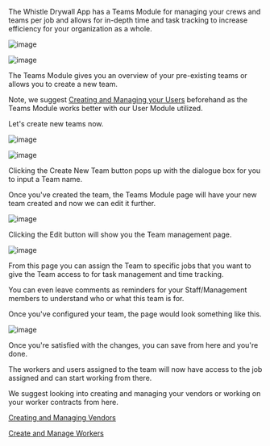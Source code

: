 The Whistle Drywall App has a Teams Module for managing your crews and teams per job and allows for in-depth time and task tracking to increase efficiency for your organization as a whole.

![image](https://github.com/user-attachments/assets/bd9beae7-96a1-428d-a7e8-ec90b2446514)

![image](https://github.com/user-attachments/assets/fbe4840e-3cbb-4051-b48b-b4dd6ed4b54d)

The Teams Module gives you an overview of your pre-existing teams or allows you to create a new team.

Note, we suggest [Creating and Managing your Users](https://knowledge-base-whistledrywallapp.netlify.app/User%20Management/creating-and-managing-users/) beforehand as the Teams Module works better with our User Module utilized.

Let's create new teams now.

![image](https://github.com/user-attachments/assets/08733298-15ff-4c81-a0ef-92cb49d7c8ca)

![image](https://github.com/user-attachments/assets/244ebce9-fcdf-4e99-9737-e387a8f3d73f)

Clicking the Create New Team button pops up with the dialogue box for you to input a Team name.

Once you've created the team, the Teams Module page will have your new team created and now we can edit it further.

![image](https://github.com/user-attachments/assets/6a3c7585-2f3c-4afa-8b8e-90ffdfc84840)

Clicking the Edit button will show you the Team management page.

![image](https://github.com/user-attachments/assets/d59b0862-4fe3-46d9-bb46-10de02092d20)

From this page you can assign the Team to specific jobs that you want to give the Team access to for task management and time tracking.

You can even leave comments as reminders for your Staff/Management members to understand who or what this team is for.

Once you've configured your team, the page would look something like this.

![image](https://github.com/user-attachments/assets/2f65f88c-be29-4ecc-bea9-f472154143b8)

Once you're satisfied with the changes, you can save from here and you're done.

The workers and users assigned to the team will now have access to the job assigned and can start working from there.

We suggest looking into creating and managing your vendors or working on your worker contracts from here.

[Creating and Managing Vendors](https://knowledge-base-whistledrywallapp.netlify.app/Vendors/creating-and-managing-your-vendors/)

[Create and Manage Workers](https://knowledge-base-whistledrywallapp.netlify.app/Workers/creating-and-managing-workers/)

